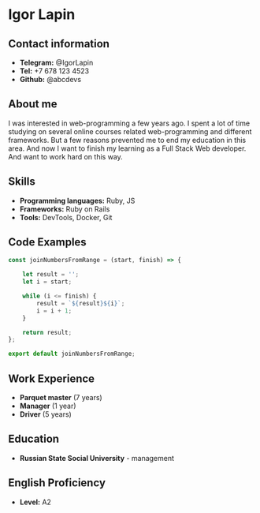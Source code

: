 # Igor Lapin
## Contact information
* **Telegram:** @IgorLapin
* **Tel:** +7 678 123 4523
* **Github:** @abcdevs

## About me
I was interested in web-programming a few years ago. I spent a lot of time studying on several online courses related web-programming and different frameworks. But a few reasons prevented me to end my education in this area. And now I want to finish my learning as a Full Stack Web developer. And want to work hard on this way.

## Skills
* **Programming languages:** Ruby, JS
* **Frameworks:** Ruby on Rails
* **Tools:** DevTools, Docker, Git

## Code Examples

```javascript
const joinNumbersFromRange = (start, finish) => {

    let result = '';
    let i = start;

    while (i <= finish) {
        result = `${result}${i}`;
        i = i + 1;
    }  

    return result;
};

export default joinNumbersFromRange;

```

## Work Experience
* **Parquet master** (7 years)
* **Manager** (1 year)
* **Driver** (5 years)

## Education
* **Russian State Social University** - management

## English Proficiency
* **Level:** A2
